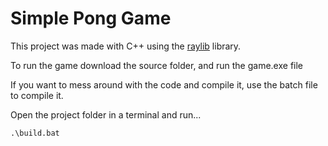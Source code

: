 # Simple Pong Game
 This project was made with C++ using the [raylib](https://www.raylib.com/index.html) library.
 
 
 To run the game download the source folder, and run the game.exe file
 
 
 If you want to mess around with the code and compile it, use the batch file to compile it.
 
 Open the project folder in a terminal and run...
 
 `.\build.bat`

